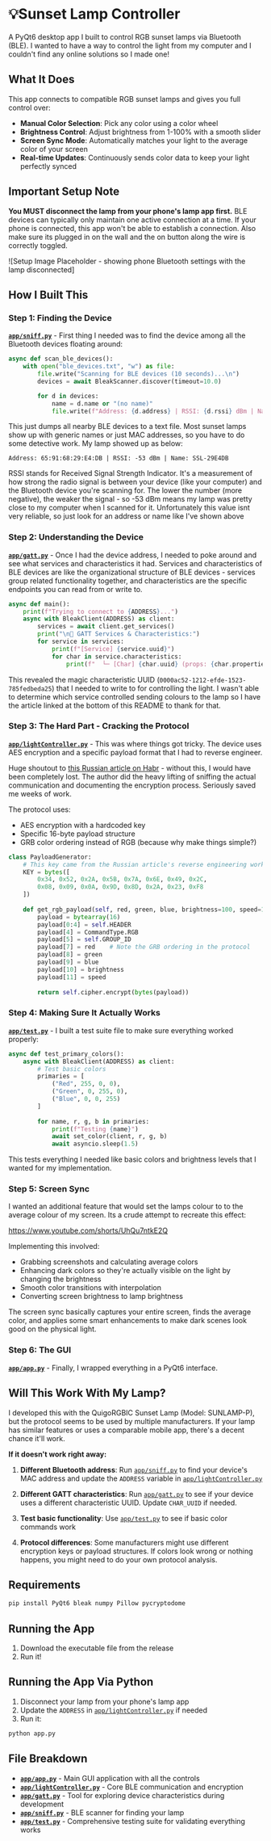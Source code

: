 # 💡Sunset Lamp Controller

A PyQt6 desktop app I built to control RGB sunset lamps via Bluetooth (BLE). I wanted to have a way to control the light from my computer and I couldn't find any online solutions so I made one!

## What It Does

This app connects to compatible RGB sunset lamps and gives you full control over:
- **Manual Color Selection**: Pick any color using a color wheel
- **Brightness Control**: Adjust brightness from 1-100% with a smooth slider
- **Screen Sync Mode**: Automatically matches your light to the average color of your screen
- **Real-time Updates**: Continuously sends color data to keep your light perfectly synced

## Important Setup Note

**You MUST disconnect the lamp from your phone's lamp app first.** BLE devices can typically only maintain one active connection at a time. If your phone is connected, this app won't be able to establish a connection. Also make sure its plugged in on the wall and the on button along the wire is correctly toggled.

![Setup Image Placeholder - showing phone Bluetooth settings with the lamp disconnected]

## How I Built This

### Step 1: Finding the Device

**[`app/sniff.py`](app/sniff.py)** - First thing I needed was to find the device among all the Bluetooth devices floating around:

```python
async def scan_ble_devices():
    with open("ble_devices.txt", "w") as file:
        file.write("Scanning for BLE devices (10 seconds)...\n")
        devices = await BleakScanner.discover(timeout=10.0)

        for d in devices:
            name = d.name or "(no name)"
            file.write(f"Address: {d.address} | RSSI: {d.rssi} dBm | Name: {name}\n")
```

This just dumps all nearby BLE devices to a text file. Most sunset lamps show up with generic names or just MAC addresses, so you have to do some detective work. My lamp showed up as below:

```
Address: 65:91:68:29:E4:DB | RSSI: -53 dBm | Name: SSL-29E4DB
```

RSSI stands for Received Signal Strength Indicator. It's a measurement of how strong the radio signal is between your device (like your computer) and the Bluetooth device you're scanning for. The lower the number (more negative), the weaker the signal - so -53 dBm means my lamp was pretty close to my computer when I scanned for it. Unfortunately this value isnt very reliable, so just look for an address or name like I've shown above


### Step 2: Understanding the Device

**[`app/gatt.py`](app/gatt.py)** - Once I had the device address, I needed to poke around and see what services and characteristics it had. Services and characteristics of BLE devices are like the organizational structure of BLE devices - services group related functionality together, and characteristics are the specific endpoints you can read from or write to.

```python
async def main():
    print(f"Trying to connect to {ADDRESS}...")
    async with BleakClient(ADDRESS) as client:
        services = await client.get_services()
        print("\n🧩 GATT Services & Characteristics:")
        for service in services:
            print(f"[Service] {service.uuid}")
            for char in service.characteristics:
                print(f"  └─ [Char] {char.uuid} (props: {char.properties})")
```

This revealed the magic characteristic UUID (`0000ac52-1212-efde-1523-785fedbeda25`) that I needed to write to for controlling the light. I wasn't able to determine which service controlled sending colours to the lamp so I have the article linked at the bottom of this README to thank for that.

### Step 3: The Hard Part - Cracking the Protocol

**[`app/lightController.py`](app/lightController.py)** - This was where things got tricky. The device uses AES encryption and a specific payload format that I had to reverse engineer. 

Huge shoutout to [this Russian article on Habr](https://habr.com/ru/articles/722412/) - without this, I would have been completely lost. The author did the heavy lifting of sniffing the actual communication and documenting the encryption process. Seriously saved me weeks of work.

The protocol uses:
- AES encryption with a hardcoded key
- Specific 16-byte payload structure
- GRB color ordering instead of RGB (because why make things simple?)

```python
class PayloadGenerator:
    # This key came from the Russian article's reverse engineering work
    KEY = bytes([
        0x34, 0x52, 0x2A, 0x5B, 0x7A, 0x6E, 0x49, 0x2C,
        0x08, 0x09, 0x0A, 0x9D, 0x8D, 0x2A, 0x23, 0xF8
    ])
    
    def get_rgb_payload(self, red, green, blue, brightness=100, speed=100):
        payload = bytearray(16)
        payload[0:4] = self.HEADER
        payload[4] = CommandType.RGB
        payload[5] = self.GROUP_ID
        payload[7] = red    # Note the GRB ordering in the protocol
        payload[8] = green
        payload[9] = blue
        payload[10] = brightness
        payload[11] = speed
        
        return self.cipher.encrypt(bytes(payload))
```

### Step 4: Making Sure It Actually Works

**[`app/test.py`](app/test.py)** - I built a test suite file to make sure everything worked properly:

```python
async def test_primary_colors():
    async with BleakClient(ADDRESS) as client:
        # Test basic colors
        primaries = [
            ("Red", 255, 0, 0),
            ("Green", 0, 255, 0),
            ("Blue", 0, 0, 255)
        ]
        
        for name, r, g, b in primaries:
            print(f"Testing {name}")
            await set_color(client, r, g, b)
            await asyncio.sleep(1.5)
```

This tests everything I needed like basic colors and brightness levels that I wanted for my implementation.

### Step 5: Screen Sync

I wanted an additional feature that would set the lamps colour to to the average colour of my screen. Its a crude attempt to recreate this effect:

https://www.youtube.com/shorts/UhQu7ntkE2Q

Implementing this involved:
- Grabbing screenshots and calculating average colors
- Enhancing dark colors so they're actually visible on the light by changing the brightness
- Smooth color transitions with interpolation
- Converting screen brightness to lamp brightness

The screen sync basically captures your entire screen, finds the average color, and applies some smart enhancements to make dark scenes look good on the physical light.

### Step 6: The GUI

**[`app/app.py`](app/app.py)** - Finally, I wrapped everything in a PyQt6 interface.

## Will This Work With My Lamp?

I developed this with the QuigoRGBIC Sunset Lamp (Model: SUNLAMP-P), but the protocol seems to be used by multiple manufacturers. If your lamp has similar features or uses a comparable mobile app, there's a decent chance it'll work.

**If it doesn't work right away:**

1. **Different Bluetooth address**: Run [`app/sniff.py`](app/sniff.py) to find your device's MAC address and update the `ADDRESS` variable in [`app/lightController.py`](app/lightController.py)

2. **Different GATT characteristics**: Run [`app/gatt.py`](app/gatt.py) to see if your device uses a different characteristic UUID. Update `CHAR_UUID` if needed.

3. **Test basic functionality**: Use [`app/test.py`](app/test.py) to see if basic color commands work

4. **Protocol differences**: Some manufacturers might use different encryption keys or payload structures. If colors look wrong or nothing happens, you might need to do your own protocol analysis.

## Requirements

```bash
pip install PyQt6 bleak numpy Pillow pycryptodome
```

## Running the App

1. Download the executable file from the release
2. Run it!

## Running the App Via Python

1. Disconnect your lamp from your phone's lamp app
2. Update the `ADDRESS` in [`app/lightController.py`](app/lightController.py) if needed
3. Run it:

```bash
python app.py
```

## File Breakdown

- **[`app/app.py`](app/app.py)** - Main GUI application with all the controls
- **[`app/lightController.py`](app/lightController.py)** - Core BLE communication and encryption
- **[`app/gatt.py`](app/gatt.py)** - Tool for exploring device characteristics during development
- **[`app/sniff.py`](app/sniff.py)** - BLE scanner for finding your lamp
- **[`app/test.py`](app/test.py)** - Comprehensive testing suite for validating everything works
